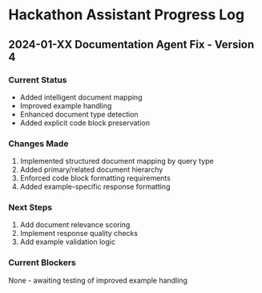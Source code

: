 # Hackathon Assistant Progress Log

## 2024-01-XX Documentation Agent Fix - Version 4
### Current Status
- Added intelligent document mapping
- Improved example handling
- Enhanced document type detection
- Added explicit code block preservation

### Changes Made
1. Implemented structured document mapping by query type
2. Added primary/related document hierarchy
3. Enforced code block formatting requirements
4. Added example-specific response formatting

### Next Steps
1. Add document relevance scoring
2. Implement response quality checks
3. Add example validation logic

### Current Blockers
None - awaiting testing of improved example handling
